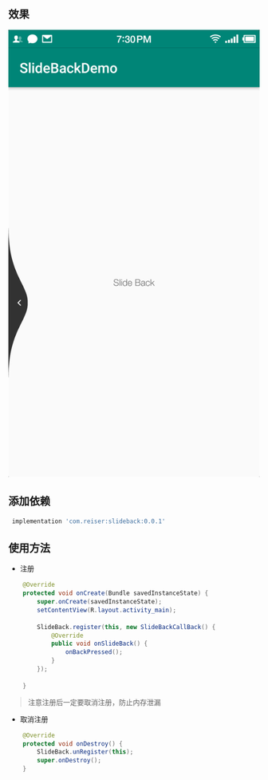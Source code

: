 
## 效果

![侧滑返回](https://github.com/leonzone/Slideback/blob/b516b002ccbd5c674c422e55a389768aaaec6d5a/art/art.png)


## 添加依赖

``` groovy
 implementation 'com.reiser:slideback:0.0.1'
```

## 使用方法


- 注册

``` java
    @Override
    protected void onCreate(Bundle savedInstanceState) {
        super.onCreate(savedInstanceState);
        setContentView(R.layout.activity_main);

        SlideBack.register(this, new SlideBackCallBack() {
            @Override
            public void onSlideBack() {
                onBackPressed();
            }
        });

    }
```

> 注意注册后一定要取消注册，防止内存泄漏

- 取消注册

``` java
    @Override
    protected void onDestroy() {
        SlideBack.unRegister(this);
        super.onDestroy();
    }
```


